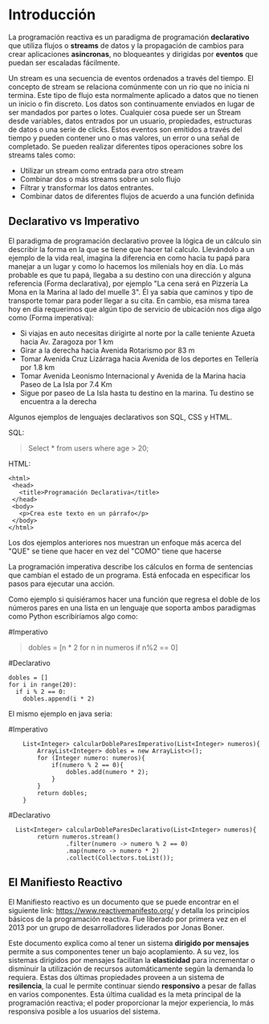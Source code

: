 # Introducción

La programación reactiva es un paradigma de programación **declarativo** que utiliza flujos o **streams** de datos y la propagación de cambios para
crear aplicaciones **asincronas**, no bloqueantes y dirigidas por **eventos** que puedan ser escaladas fácilmente.

Un stream es una secuencia de eventos ordenados a través del tiempo. El concepto de stream se relaciona comúnmente con un rio que no inicia ni termina. Este tipo de flujo esta normalmente aplicado a datos que no tienen un inicio o fin discreto. Los datos son continuamente enviados en lugar de ser mandados por partes o lotes.
Cualquier cosa puede ser un Stream desde variables, datos entrados por un usuario, propiedades, estructuras de datos o una serie de clicks. 
Estos eventos son emitidos a través del tiempo y pueden contener uno o mas valores, un error o una señal de completado. 
Se pueden realizar diferentes tipos operaciones sobre los streams tales como: 
- Utilizar un stream como entrada para otro stream
- Combinar dos o más streams sobre un solo flujo
- Filtrar y transformar los datos entrantes.
- Combinar datos de diferentes flujos de acuerdo a una función definida
  
 ## Declarativo vs Imperativo
 El paradigma de programación declarativo provee la lógica de un cálculo sin describir la forma en la que se tiene que hacer tal calculo.
 Llevándolo a un ejemplo de la vida real, imagina la diferencia en como hacia tu papá para manejar a un lugar y como lo hacemos los milenials hoy en día. 
 Lo más probable es que tu papá, llegaba a su destino con una dirección y alguna referencia (Forma declarativa), por ejemplo "La cena será en Pizzería La Mona en la Marina al lado del muelle 3". Él ya sabía que caminos y tipo de transporte tomar para poder llegar a su cita.
 En cambio, esa misma tarea hoy en día requerimos que algún tipo de servicio de ubicación nos diga algo como (Forma imperativa):
- Si viajas en auto necesitas dirigirte al norte por la calle teniente Azueta hacia Av. Zaragoza por 1 km
- Girar a la derecha hacia Avenida Rotarismo por 83 m
- Tomar Avenida Cruz Lizárraga hacia Avenida de los deportes en Tellería por 1.8 km
- Tomar Avenida Leonismo Internacional y Avenida de la Marina hacia Paseo de La Isla por 7.4 Km
- Sigue por paseo de La Isla hasta tu destino en la marina. Tu destino se encuentra a la derecha
 
 Algunos ejemplos de lenguajes declarativos son SQL, CSS y HTML. 
 
 SQL: 
 > Select * from users where age > 20;
 
 HTML:
 ```
<html>
  <head>
    <title>Programación Declarativa</title>
  </head>
  <body>
    <p>Crea este texto en un párrafo</p>
  </body>
</html>
```

Los dos ejemplos anteriores nos muestran un enfoque más acerca del "QUE" se tiene que hacer en vez del "COMO" tiene que hacerse    

La programación imperativa describe los cálculos en forma de sentencias que cambian el estado de un programa. Está enfocada en especificar los pasos para ejecutar una acción.

Como ejemplo si quisiéramos hacer una función que regresa el doble de los números pares en una lista en un lenguaje que soporta ambos paradigmas como Python escribiríamos algo como:

#Imperativo
> dobles = [n * 2 for n in numeros if n%2 == 0]

#Declarativo
```
dobles = []
for i in range(20):
  if i % 2 == 0:
    dobles.append(i * 2)
```

El mismo ejemplo en java seria:

#Imperativo
```
    List<Integer> calcularDobleParesImperativo(List<Integer> numeros){
        ArrayList<Integer> dobles = new ArrayList<>();
        for (Integer numero: numeros){
            if(numero % 2 == 0){
                dobles.add(numero * 2);
            }
        }
        return dobles;
    }
```

#Declarativo
```
  List<Integer> calcularDobleParesDeclarativo(List<Integer> numeros){
        return numeros.stream()
                .filter(numero -> numero % 2 == 0)
                .map(numero -> numero * 2)
                .collect(Collectors.toList());
```


## El Manifiesto Reactivo
El Manifiesto reactivo es un documento que se puede encontrar en el siguiente link: https://www.reactivemanifesto.org/ y detalla los principios básicos de la programación reactiva. Fue liberado por primera vez en el 2013 por un grupo de desarrolladores liderados por Jonas Boner.

Este documento explica como al tener un sistema **dirigido por mensajes** permite a sus componentes tener un bajo acoplamiento. A su vez, los sistemas dirigidos por mensajes facilitan la **elasticidad** para incrementar o disminuir la utilización de recursos automáticamente según la demanda lo requiera. Estas dos últimas propiedades proveen a un sistema de **resilencia**, la cual le permite continuar siendo **responsivo** a pesar de fallas en varios componentes. Esta última cualidad es la meta principal de la programación reactiva; el poder proporcionar la mejor experiencia, lo más responsiva posible a los usuarios del sistema.
